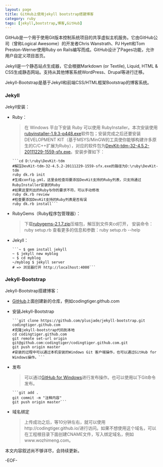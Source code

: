 ```yaml
---
layout: page
title: GitHub上使用jekyll bootstrap搭建博客
category: ruby
tags: [jekyll,bootstrap,博客,GitHub]
---
```


GitHub是一个用于使用Git版本控制系统项目的共享虚拟主机服务。它由GitHub公司（曾称Logical Awesome）的开发者Chris Wanstrath、PJ Hyett和Tom Preston-Werner使用Ruby on Rails编写而成。GitHub设计了Pages功能，允许用户自定义项目首页。

Jekyll是一个静态站点生成器，它会根据Markdown (or Textile), Liquid, HTML & CSS生成静态网站。支持从其他博客系统WordPress、Drupal等进行迁移。

Jekyll-Bootstrap是基于Jekyll和前端CSS/HTML框架Bootstrap的博客系统。

### Jekyll

Jekyll安装：

*   Ruby：

    > 在 Windows 平台下安装 Ruby 可以使用 RubyInstaller。本次安装使用[rubyinstaller-1.9.3-p448.exe](http://dl.bintray.com/oneclick/rubyinstaller/rubyinstaller-1.9.3-p448.exe?direct)软件包；安装完成之后还要安装DEVELOPMENT KIT（基于MSYS/MinGW的工具使你能够构建许多原生的C/C++扩展为Ruby），对应的软件包为[DevKit-tdm-32-4.5.2-20111229-1559-sfx.exe](https://github.com/downloads/oneclick/rubyinstaller/DevKit-tdm-32-4.5.2-20111229-1559-sfx.exe)。安装步骤如下：

        ```cd D:\ruby\DevKit-tdm
        #解压DevKit-tdm-32-4.5.2-20111229-1559-sfx.exe的路径为D:\ruby\DevKit-tdm
        ruby dk.rb init
        #生成config.yml，这里会检查将要添加DevKit支持的Ruby列表，只支持通过RubyInstaller安装的Ruby
        #如果这里列出的Ruby与你的要求不符，可以手动修改
        ruby dk.rb review  
        #检查要添加DevKit支持的Ruby列表是否有误
        ruby dk.rb install```

*   RubyGems（Ruby程序包管理器）：
    
    > 下载[rubygems-2.1.7.zip](http://production.cf.rubygems.org/rubygems/rubygems-2.1.7.zip)压缩包，解压到文件夹cd打开，    安装命令：ruby setup.rb 查看更多的信息和参数：ruby setup.rb --help

*   Jekyll：

        ```~ $ gem install jekyll
        ~ $ jekyll new myblog
        ~ $ cd myblog
        ~/myblog $ jekyll server
        # => 浏览器打开 http://localhost:4000```

### Jekyll-Bootstrap

Jekyll-Bootstrap搭建博客：

*   [GitHub](https://github.com)上面创建新的仓库，例如codingtiger.github.com

*   安装Jekyll-Bootstrap
        
        ```git clone https://github.com/plusjade/jekyll-bootstrap.git codingtiger.github.com
        #克隆jekyll-bootstrap代码到本地
        cd codingtiger.github.com
        git remote set-url origin git@github.com:codingtiger/codingtiger.github.com.git
        git push origin master
        #安装的过程中可以通过本机安装的Windows Git 客户端操作，也可以通过GitHub for Windows操作。```

*   发布
    
    > 可以通过[GitHub for Windows](http://github-windows.s3.amazonaws.com/GitHubSetup.exe)进行发布操作。也可以使用以下Git命令发布。

        ```git add .
        git commit -m "注释内容"
        git push origin master```

*   域名绑定

    > 上传成功之后，等10分钟左右，就可以使用http://codingtiger.github.io/进行访问。如果不想使用这个域名，可以在工程根目录下面创建CNAME文件，写入绑定域名，例如www.wozhimeng.com。
    
本文内容叙述尚不够详尽，会持续更新。

-EOF-

